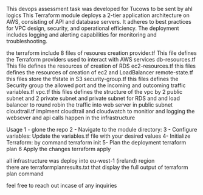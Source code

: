 This devops assessment task  was developed for Tucows to be sent by ahl logics
This Terraform module deploys a 2-tier application architecture on AWS, consisting of API and database servers. It adheres to best practices for VPC design, security, and operational efficiency. The deployment includes logging and alerting capabilities for monitoring and troubleshooting.

the terraform include 
8 files of resoures creation 
provider.tf
This file defines the Terraform providers used to interact with AWS services
db-resources.tf
This file defines the resources of creation of RDS 
ec2-resources.tf
this files defines the resources of creation of ec2 and LoadBalancer
remote-state.tf
this files store the tfstate in S3
security-group.tf
this files defines the Security group the allowed port and the incoming and outcoming traffic
variables.tf
vpc.tf
this files defines the structure of the vpc by 2 public subnet and 2 private subnet and private subnet for RDS and and load balancer to round robin the traffic into web server in public subnet 
cloudtrail.tf
implment cloudtrail and cloudwatch to monitior and logging the websever and api calls happen in the infrastructure


  Usage
 1 -  glone the repo 
 2 -  Navigate to the module directory:
 3 -  Configure variables: Update the variables.tf file with your desired values
 4-   Initialize Terraform: by command terraform init 
 5-   Plan the deployment terraform plan 
 6    Apply the changes  terraform apply

all infrastructure was deploy into eu-west-1 (ireland) region  
there are terraformplanresults.txt that display the full output of terraform plan command 

 feel free to reach out incase of any inquiries 
 


